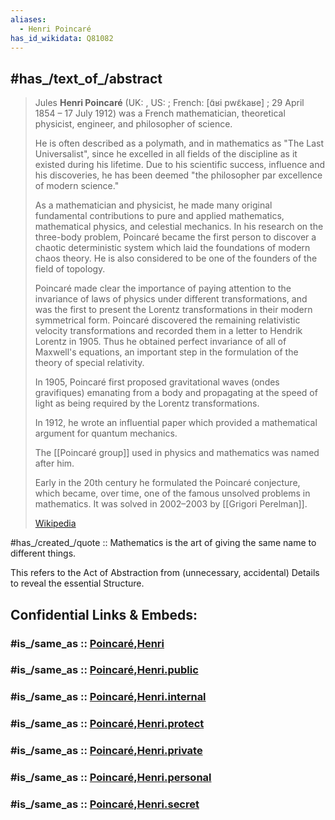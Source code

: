 ```yaml
---
aliases:
  - Henri Poincaré
has_id_wikidata: Q81082
---
```



## #has_/text_of_/abstract 

> Jules **Henri Poincaré** (UK: , US: ; French: [ɑ̃ʁi pwɛ̃kaʁe] ; 29 April 1854 – 17 July 1912) 
> was a French mathematician, theoretical physicist, engineer, and philosopher of science. 
> 
> He is often described as a polymath, and in mathematics as "The Last Universalist", 
> since he excelled in all fields of the discipline as it existed during his lifetime. 
> Due to his scientific success, influence and his discoveries, 
> he has been deemed "the philosopher par excellence of modern science."
>
> As a mathematician and physicist, he made many original fundamental contributions 
> to pure and applied mathematics, mathematical physics, and celestial mechanics. 
> In his research on the three-body problem, 
> Poincaré became the first person to discover a chaotic deterministic system 
> which laid the foundations of modern chaos theory. 
> He is also considered to be one of the founders of the field of topology.
>
> Poincaré made clear the importance of paying attention to 
> the invariance of laws of physics under different transformations, 
> and was the first to present the Lorentz transformations in their modern symmetrical form. 
> Poincaré discovered the remaining relativistic velocity transformations 
> and recorded them in a letter to Hendrik Lorentz in 1905. 
> Thus he obtained perfect invariance of all of Maxwell's equations, 
> an important step in the formulation of the theory of special relativity. 
> 
> In 1905, Poincaré first proposed gravitational waves (ondes gravifiques) 
> emanating from a body and propagating at the speed of light 
> as being required by the Lorentz transformations. 
> 
> In 1912, he wrote an influential paper 
> which provided a mathematical argument for quantum mechanics.
>
> The [[Poincaré group]] used in physics and mathematics was named after him.
>
> Early in the 20th century he formulated the Poincaré conjecture, 
> which became, over time, one of the famous unsolved problems in mathematics. 
> It was solved in 2002–2003 by [[Grigori Perelman]].
>
> [Wikipedia](https://en.wikipedia.org/wiki/Henri%20Poincar%C3%A9)

#has_/created_/quote :: Mathematics is the art of giving the same name to different things. 

This refers to the Act of Abstraction from (unnecessary, accidental) Details 
to reveal the essential Structure. 


## Confidential Links & Embeds: 

### #is_/same_as :: [Poincaré,Henri](/_Standards/bio/People/Mathematician/Poincaré,Henri.md) 

### #is_/same_as :: [Poincaré,Henri.public](/_public/bio/People/Mathematician/Poincaré,Henri.public.md) 

### #is_/same_as :: [Poincaré,Henri.internal](/_internal/bio/People/Mathematician/Poincaré,Henri.internal.md) 

### #is_/same_as :: [Poincaré,Henri.protect](/_protect/bio/People/Mathematician/Poincaré,Henri.protect.md) 

### #is_/same_as :: [Poincaré,Henri.private](/_private/bio/People/Mathematician/Poincaré,Henri.private.md) 

### #is_/same_as :: [Poincaré,Henri.personal](/_personal/bio/People/Mathematician/Poincaré,Henri.personal.md) 

### #is_/same_as :: [Poincaré,Henri.secret](/_secret/bio/People/Mathematician/Poincaré,Henri.secret.md)

